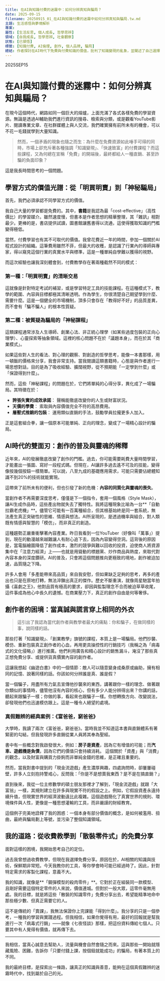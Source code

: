 ```yaml
---
title: 在AI與知識付費的迷霧中：如何分辨真知與騙局？
date: 2025-09-15
filename: 20250915_01_在AI與知識付費的迷霧中如何分辨真知與騙局.tw.md
主題: 生活感悟與夢境解析
專案: 
屬性: [生活反思, 個人成長, 哲學思辨]
領域: [自我成長, 哲學思辨, 社會觀察]
狀態: [已領悟]
標籤: [知識付費, AI倫理, 創作, 個人品牌, 騙局]
總結: 作者探討在AI時代下免費與付費知識的價值，批判了知識變現的亂象，並闡述了自己選擇以免費、精準、分享的方式傳播知識的道路。
---
```


2025SEP15
# 在AI與知識付費的迷霧中：如何分辨真知與騙局？

在現今這個時代，網路如同一個巨大的熔爐，上面充滿了各式各樣免費的學習資源。無論是透過AI輔助我們進行資訊的搜尋、檢索與分類，或是觀看YouTube影片、閱讀專業文章、在社群媒體上與人交流，我們確實擁有前所未有的機會，可以不花一毛錢就學到大量知識。

> 然而，一個矛盾的現象也隨之而生：為什麼在免費資源如此唾手可得的同時，市場上卻充斥著各種強調「知識變現」、「快速致富」的付費課程？而這些課程，又為何總在宣稱「免費」的開端後，最終都給人一種直銷、甚至詐騙的負面印象？

這是我長時間思考的一個問題。

## 學習方式的價值光譜：從「明買明賣」到「神秘騙局」

首先，我們必須承認不同學習方式的價值。

我自己大量的學習都是免費的。其中，**書籍**是我認為最「cost-effective」（高性價比）的學習媒介。雖然速度慢，但書本是作者思想的精華整理，其「雜訊」相對最少。更棒的是，書店提供試讀，圖書館讓舊書得以流通，這使得獲取知識的門檻變得極低。

當然，付費學習也有其不可取代的價值。我曾花費近一年的時間，參加一個關於AI程式設計的組織。這筆費用雖然不菲，但最大的收穫，是認識了行業內的導師與專家，得以窺見這個行業的真實水平與標準，這是一種單純自學難以獲得的視野。

而這次經驗也讓我深刻體會到，付費教學存在著兩種截然不同的模式：

### 第一種：「明買明賣」的清晰交易
這就像是針對特定考試的補習，或是學習特定工具的技能課程。在這種模式下，教學的範圍、內容與目標都極其清晰透明。作為學生，你很清楚自己期望學到什麼、需要什麼。這是一個健全的市場機制，頂多只會存在「教得好不好」的品質差異，而不會有「騙不騙人」的根本性質疑。

### 第二種：被質疑為騙局的「神秘課程」
這類課程通常涉及人生導師、創業心法、非正統心理學（如某些過度包裝的正向心理學）、心靈探索等抽象領域。這裡的核心問題不在於「議題本身」，而在於其「商業模式」。

如果這些對人生的看法、對心理的觀察、對創造的哲學思考，能像一本書那樣，用一頓飯的價格來分享，我會非常支持。當我閱讀這類書籍時，心態是與作者進行一場思想對話，目的是為了吸收經驗、擴闊視野，從不預期能「一定學到什麼」或「保證得到什麼」。

然而，這些「神秘課程」的問題在於，它們將單純的心得分享，異化成了一場騙局。其特徵在於：

- **誇張失實的成效承諾**： 聲稱能徹底改變你的人生或財富狀況。
- **天價的學費**： 索取與內容價值完全不符的高昂費用。
- **層壓式推銷的包裝**： 運用類似直銷的手法，鼓勵學員拉攏更多人加入。

正是這套組合拳，讓一個原本可能單純、正向的理念，變成了一場精心設計的騙局。

## AI時代的雙面刃：創作的普及與靈魂的稀釋

近年來，AI的發展徹底改變了創作的門檻。過去，你可能需要耗費大量時間學習，才能畫出一張圖、寫好一段程式碼。但現在，AI讓許多過去遙不可及的技能，變得像按幾個按鈕一樣簡單。可以說，八至九成的基礎應用需求，可能只需要佔總體知識不到20%的技術就能實現。

這帶來了前所未有的便利，但也引發了新的危機：**內容的同質化與靈魂的喪失**。

當創作者不再需要深度思考，僅僅是下一個指令，套用一個風格（Style Mask），讓AI生成作品時，這些產出物就失去了獨特性。我將這種現象比喻為一台**「自動拉霸老虎機」**。儘管它可能有一百萬種組合，但其根基始終是同一套系統，無法產生真正突破性的思維、情感與想法。AI所呈現的，是透過機率與組合，對人類既有情感與智慧的「模仿」，而非真正的創造。

這種趨勢正嚴重衝擊著內容產業。昨日我看到一位YouTuber（好像叫「萬事」）提到，現在的動漫越來越難讓人有耐心追下去，因為內容變得空洞。這背後的原因是，當電腦繪圖降低了創作成本，激烈的競爭與難以回收的投資，迫使商人將資源集中在「注意力經濟」上——也就是用聳動的標題黨、炒作商品與熱度，來取代對內容本身的深度鑽研。AI的普及，只會將這個問題推向更極致的境地，創作被迫加速，品質隨之下降。

許多人會用「多產能帶來高品質」來自我安慰，但如果缺乏足夠的思考，再多的產出也只是在原地打轉，無法淬鍊出真正的傑作。歷史不斷重演，就像周星馳當年拍攝《喜劇之王》，他對品質有極高的要求，卻因與監製理念不合而被迫草草收尾，這件事成為他心中長久的遺憾。在商業壓力下，真正的創作自由是何等奢侈。

## 創作者的困境：當真誠與謊言穿上相同的外衣

> 這引出了我認為當代創作者與教學者最大的痛點：你和騙子，在做同樣的事，說同樣的話。

那些打著「知識變現」、「創業教學」旗號的課程，本質上是一場騙局。他們抄襲、模仿、重新包裝真正創作者的心血，再用更具操控性的行銷技巧（我稱之為「病毒式的文化侵略」）進行推廣。他們利用廣告和精心設計的銷售漏斗，淹沒了那些真正想免費分享、或提供貨真價實內容的創作者。

這讓我想起《幽遊白書》中的一個情節：敵人可以隨意變身成桑原或幽助，擁有相同的記憶、說著同樣的話。你該如何分辨誰是真、誰是假？

當一個騙子，用盡所有力氣去宣傳他抄襲來的東西，講著跟你一樣的理念、做著跟你類似的事情時，儘管他沒有內容的核心，但有多少人能分辨得出來？你講的話，聽起來跟騙子一樣；你做的事，看起來也跟騙子一樣。你想轉換方向、改變說法，卻發現他們也迅速模仿跟上。這是一種令人絕望的處境。

### 真假難辨的經典案例：《富爸爸，窮爸爸》

大學時，我讀了兩次《富爸爸，窮爸爸》。當時我並不知道這本書與直銷體系有著緊密的勾結，但我發現許多直銷從業人員將其奉為聖經。

書中有一些概念對我啟發很大，例如：**房子是資產**，因為它有增值的可能；而**汽車、遊戲機是負債**，因為它們的價值只會持續消耗。 這個關於「資產」與「消費」的觀念，以及財富與購買力掛鉤而非單純金錢的思維，是正確且重要的。

然而，當我對書中提到的「現金流遊戲」產生濃厚興趣，四處詢問時，卻屢屢碰壁，許多人立刻抱持警戒心，反問我：「你是不是想賣我東西？是不是在搞直銷？」

直到後來，我從一位主修數學的碩士朋友那裡才了解到，「現金流遊戲」就跟「大富翁」一樣，其規則建立在許多與現實不符的假設之上。例如，它假設資產永遠持續升值，但現實世界的經濟波動遠比此複雜。這個遊戲簡化了真實世界的規則、環境條件與人性，更像是一種思想灌輸的工具，而非嚴謹的財經教育。

這個例子完美地詮釋了我的困惑：一個本身有部分價值的概念，是如何被濫用、扭曲，最終與騙局劃上等號，並污染了整個知識領域。

## 我的道路：從收費教學到「散裝零件式」的免費分享

面對這樣的困境，我開始思考自己的定位。

過去我曾想過收費教學，但現在我選擇免費分享。原因在於，AI相關的知識與技術，保鮮期非常短。今天我教你的工具，等你學會時可能已經過時了。因此，針對特定需求的客製化課程，意義不大。

我的知識，就像是**「鋼彈模型的殺肉零件」**。它對於正在組裝同一款模型、且剛好需要這個特定零件的人來說，價值連城。但對於一般大眾，這零件毫無用處。我的目標，就是將這些「散裝的知識零件」免費分享出去，希望能精準地命中那些極少數、但真正需要它的人。

這不是傳統的「賣課」，我無法保證你上完課能「得到什麼」。我分享的只是一個參考，一種我的學習與實踐過程。但我相信，如果你覺得有用，最好的回報就是幫我進行一次「病毒式行銷」——就像《七夜怪談》那樣，把這份資料傳給七個人。只要其中有人覺得有價值，就再傳下去。

---

我相信，當真心誠意去幫助人，流量與機會自然會隨之而來。這與那些一開始就隱藏風險、困難，告訴你「只要付錢上課，按個鈕就能成功」的騙局，有著本質上的不同。

我的最終目標，是探索出一條路，讓真正的知識與善意，能夠在這個真假難辨的迷霧時代中，找到屬於自己的光。